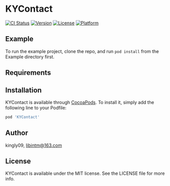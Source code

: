 # KYContact

[![CI Status](https://img.shields.io/travis/kingly09/KYContact.svg?style=flat)](https://travis-ci.org/kingly09/KYContact)
[![Version](https://img.shields.io/cocoapods/v/KYContact.svg?style=flat)](https://cocoapods.org/pods/KYContact)
[![License](https://img.shields.io/cocoapods/l/KYContact.svg?style=flat)](https://cocoapods.org/pods/KYContact)
[![Platform](https://img.shields.io/cocoapods/p/KYContact.svg?style=flat)](https://cocoapods.org/pods/KYContact)

## Example

To run the example project, clone the repo, and run `pod install` from the Example directory first.

## Requirements

## Installation

KYContact is available through [CocoaPods](https://cocoapods.org). To install
it, simply add the following line to your Podfile:

```ruby
pod 'KYContact'
```

## Author

kingly09, libintm@163.com

## License

KYContact is available under the MIT license. See the LICENSE file for more info.
